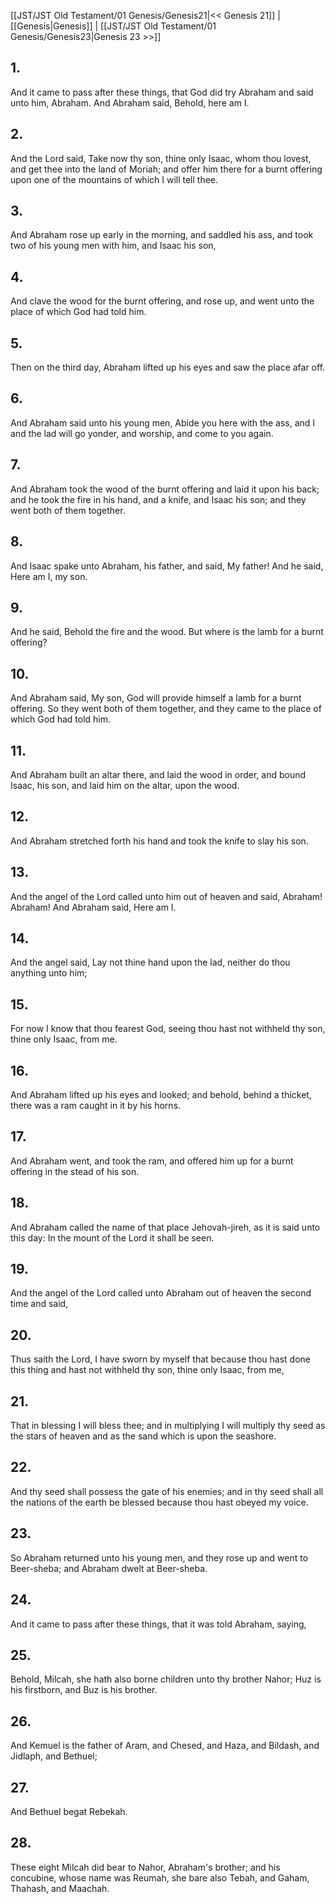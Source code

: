 [[JST/JST Old Testament/01 Genesis/Genesis21|<< Genesis 21]] | [[Genesis|Genesis]] | [[JST/JST Old Testament/01 Genesis/Genesis23|Genesis 23 >>]]
## 1.
And it came to pass after these things, that God did try Abraham and said unto him, Abraham. And Abraham said, Behold, here am I.
## 2.
And the Lord said, Take now thy son, thine only Isaac, whom thou lovest, and get thee into the land of Moriah; and offer him there for a burnt offering upon one of the mountains of which I will tell thee.
## 3.
And Abraham rose up early in the morning, and saddled his ass, and took two of his young men with him, and Isaac his son,
## 4.
And clave the wood for the burnt offering, and rose up, and went unto the place of which God had told him.
## 5.
Then on the third day, Abraham lifted up his eyes and saw the place afar off.
## 6.
And Abraham said unto his young men, Abide you here with the ass, and I and the lad will go yonder, and worship, and come to you again.
## 7.
And Abraham took the wood of the burnt offering and laid it upon his back; and he took the fire in his hand, and a knife, and Isaac his son; and they went both of them together.
## 8.
And Isaac spake unto Abraham, his father, and said, My father! And he said, Here am I, my son.
## 9.
And he said, Behold the fire and the wood. But where is the lamb for a burnt offering?
## 10.
And Abraham said, My son, God will provide himself a lamb for a burnt offering. So they went both of them together, and they came to the place of which God had told him.
## 11.
And Abraham built an altar there, and laid the wood in order, and bound Isaac, his son, and laid him on the altar, upon the wood.
## 12.
And Abraham stretched forth his hand and took the knife to slay his son.
## 13.
And the angel of the Lord called unto him out of heaven and said, Abraham! Abraham! And Abraham said, Here am I.
## 14.
And the angel said, Lay not thine hand upon the lad, neither do thou anything unto him;
## 15.
For now I know that thou fearest God, seeing thou hast not withheld thy son, thine only Isaac, from me.
## 16.
And Abraham lifted up his eyes and looked; and behold, behind a thicket, there was a ram caught in it by his horns.
## 17.
And Abraham went, and took the ram, and offered him up for a burnt offering in the stead of his son.
## 18.
And Abraham called the name of that place Jehovah-jireh, as it is said unto this day: In the mount of the Lord it shall be seen.
## 19.
And the angel of the Lord called unto Abraham out of heaven the second time and said,
## 20.
Thus saith the Lord, I have sworn by myself that because thou hast done this thing and hast not withheld thy son, thine only Isaac, from me,
## 21.
That in blessing I will bless thee; and in multiplying I will multiply thy seed as the stars of heaven and as the sand which is upon the seashore.
## 22.
And thy seed shall possess the gate of his enemies; and in thy seed shall all the nations of the earth be blessed because thou hast obeyed my voice.
## 23.
So Abraham returned unto his young men, and they rose up and went to Beer-sheba; and Abraham dwelt at Beer-sheba.
## 24.
And it came to pass after these things, that it was told Abraham, saying,
## 25.
Behold, Milcah, she hath also borne children unto thy brother Nahor; Huz is his firstborn, and Buz is his brother.
## 26.
And Kemuel is the father of Aram, and Chesed, and Haza, and Bildash, and Jidlaph, and Bethuel;
## 27.
And Bethuel begat Rebekah.
## 28.
These eight Milcah did bear to Nahor, Abraham\'s brother; and his concubine, whose name was Reumah, she bare also Tebah, and Gaham, Thahash, and Maachah.

